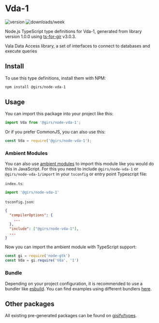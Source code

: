
# Vda-1

![version](https://img.shields.io/npm/v/@girs/node-vda-1)
![downloads/week](https://img.shields.io/npm/dw/@girs/node-vda-1)


Node.js TypeScript type definitions for Vda-1, generated from library version 1.0.0 using [ts-for-gir](https://github.com/gjsify/ts-for-gir) v3.0.3.

Vala Data Access library, a set of interfaces to connect to databases and execute queries

## Install

To use this type definitions, install them with NPM:
```bash
npm install @girs/node-vda-1
```

## Usage

You can import this package into your project like this:
```ts
import Vda from '@girs/node-vda-1';
```

Or if you prefer CommonJS, you can also use this:
```ts
const Vda = require('@girs/node-vda-1');
```

### Ambient Modules

You can also use [ambient modules](https://github.com/gjsify/ts-for-gir/tree/main/packages/cli#ambient-modules) to import this module like you would do this in JavaScript.
For this you need to include `@girs/node-vda-1` or `@girs/node-vda-1/import` in your `tsconfig` or entry point Typescript file:

`index.ts`:
```ts
import '@girs/node-vda-1'
```

`tsconfig.json`:
```json
{
  "compilerOptions": {
    ...
  },
  "include": ["@girs/node-vda-1"],
  ...
}
```

Now you can import the ambient module with TypeScript support: 

```ts
const gi = require('node-gtk')
const Vda = gi.require('Vda', '1')
```


### Bundle

Depending on your project configuration, it is recommended to use a bundler like [esbuild](https://esbuild.github.io/). You can find examples using different bundlers [here](https://github.com/gjsify/ts-for-gir/tree/main/examples).

## Other packages

All existing pre-generated packages can be found on [gjsify/types](https://github.com/gjsify/types).

